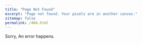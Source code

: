 ```yaml
---
title: "Page Not Found"
excerpt: "Page not found. Your pixels are in another canvas."
sitemap: false
permalink: /404.html
---
```


Sorry, An error happens.
